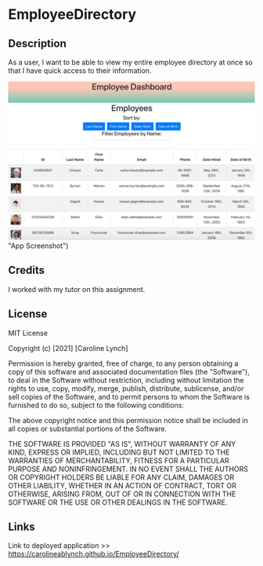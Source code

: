 # EmployeeDirectory

## Description 

As a user, I want to be able to view my entire employee directory at once so that I have quick access to their information.

![App Screenshot](/public/app.png) "App Screenshot")

## Credits 

I worked with my tutor on this assignment. 

## License 

MIT License

Copyright (c) [2021] [Caroline Lynch]

Permission is hereby granted, free of charge, to any person obtaining a copy
of this software and associated documentation files (the "Software"), to deal
in the Software without restriction, including without limitation the rights
to use, copy, modify, merge, publish, distribute, sublicense, and/or sell
copies of the Software, and to permit persons to whom the Software is
furnished to do so, subject to the following conditions:

The above copyright notice and this permission notice shall be included in all
copies or substantial portions of the Software.

THE SOFTWARE IS PROVIDED "AS IS", WITHOUT WARRANTY OF ANY KIND, EXPRESS OR
IMPLIED, INCLUDING BUT NOT LIMITED TO THE WARRANTIES OF MERCHANTABILITY,
FITNESS FOR A PARTICULAR PURPOSE AND NONINFRINGEMENT. IN NO EVENT SHALL THE
AUTHORS OR COPYRIGHT HOLDERS BE LIABLE FOR ANY CLAIM, DAMAGES OR OTHER
LIABILITY, WHETHER IN AN ACTION OF CONTRACT, TORT OR OTHERWISE, ARISING FROM,
OUT OF OR IN CONNECTION WITH THE SOFTWARE OR THE USE OR OTHER DEALINGS IN THE
SOFTWARE.

## Links 

Link to deployed application >> https://carolineablynch.github.io/EmployeeDirectory/

